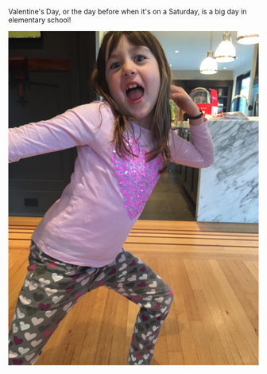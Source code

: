 <!---
date: 2015-02-13
tags: 
--->
Valentine's Day, or the day before when it's on a Saturday, is a big day in elementary school!

![](/img/IMG_5262.JPG)